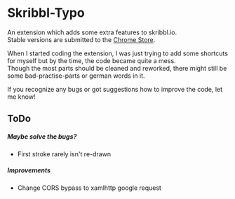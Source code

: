 # Skribbl-Typo
An extension which adds some extra features to skribbl.io.  
Stable versions are submitted to the [Chrome Store](https://chrome.google.com/webstore/detail/bpcilmjlpebjklinlbdjhfkkgmmfghfj).  

When I started coding the extension, I was just trying to add some shortcuts for myself but by the time, the code became quite a mess.  
Though the most parts should be cleaned and reworked, there might still be some bad-practise-parts or german words in it.  

If you recognize any bugs or got suggestions how to improve the code, let me know!  

## ToDo
##### Maybe solve the bugs?  
- First stroke rarely isn't re-drawn  

##### Improvements
- Change CORS bypass to xamlhttp google request
